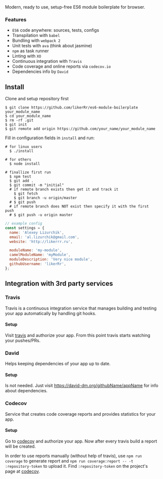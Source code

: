 Modern, ready to use, setup-free ES6 module boilerplate for browser.
 
### Features
* `ES6` code anywhere: sources, tests, configs
* Transpilation with `babel`
* Bundling with `webpack 2`
* Unit tests with `ava` (think about jasmine)
* `npm` as task runner
* Linting with `XO`
* Continuous integration with `Travis`
* Code coverage and online reports via `codecov.io`
* Dependencies info by `David`

## Install

Clone and setup repository first

```
$ git clone https://github.com/likerRr/es6-module-boilerplate your_module_name
$ cd your_module_name
$ rm -rf .git
$ git init
$ git remote add origin https://github.com/your_name/your_module_name
```

Fill in configuration fields in `install` and run:

```
# for linux users
  $ ./install

# for others
  $ node install

# finallize first run
  $ npm test
  $ git add .
  $ git commit -m "initial"
  # if remote branch exists then get it and track it
    $ git fetch
    $ git branch -u origin/master
  # $ git push
  # if remote branch does NOT exist then specify it with the first push
  # $ git push -u origin master
```

```javascript
// example config
const settings = {
  name: 'Alexey Lizurchik',
  email: 'al.lizurchik@gmail.com',
  website: 'http://likerrr.ru',

  moduleName: 'my-module',
  camelModuleName: 'myModule',
  moduleDescription: 'Very nice module',
  githubUsername: 'likerRr',
};
```
## Integration with 3rd party services

### Travis

Travis is a continuous integration service that manages building and testing your app automatically by handling git 
hooks.

#### Setup

Visit [travis](http://travis-ci.org) and authorize your app. From this point travis starts watching your pushes/PRs.

### David

Helps keeping dependencies of your app up to date.

#### Setup

Is not needed. Just visit https://david-dm.org/githubName/appName for info about dependencies.

### Codecov

Service that creates code coverage reports and provides statistics for your app.

#### Setup

Go to [codecov](https://codecov.io) and authorize your app. Now after every travis build a report will be created.

In order to use  reports manually (without help of travis), use `npm run coverage` to generate report 
and `npm run coverage:report -- -t :repository-token` to upload it. Find `:repository-token` on the project's 
page at [codecov](https://codecov.io).
